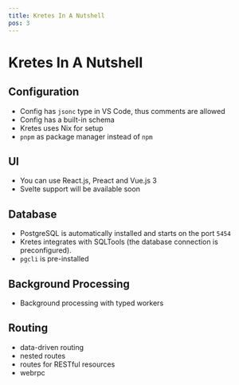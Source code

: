 ```yaml
---
title: Kretes In A Nutshell
pos: 3
---
```

# Kretes In A Nutshell

## Configuration

* Config has `jsonc` type in VS Code, thus comments are allowed
* Config has a built-in schema
* Kretes uses Nix for setup
* `pnpm` as package manager instead of `npm`

## UI

* You can use React.js, Preact and Vue.js 3
* Svelte support will be available soon

## Database

* PostgreSQL is automatically installed and starts on the port `5454`
* Kretes integrates with SQLTools (the database connection is preconfigured).
* `pgcli` is pre-installed

## Background Processing

* Background processing with typed workers

## Routing

* data-driven routing
* nested routes
* routes for RESTful resources
* webrpc